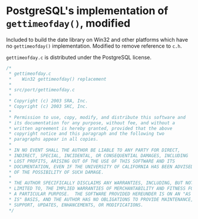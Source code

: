 # PostgreSQL's implementation of `gettimeofday()`, modified

Included to build the date library on Win32 and other platforms which have no
`gettimeofday()` implementation. Modified to remove reference to `c.h`.

`gettimeofday.c` is distributed under the PostgreSQL license.

```c
/*
 * gettimeofday.c
 *    Win32 gettimeofday() replacement
 *
 * src/port/gettimeofday.c
 *
 * Copyright (c) 2003 SRA, Inc.
 * Copyright (c) 2003 SKC, Inc.
 *
 * Permission to use, copy, modify, and distribute this software and
 * its documentation for any purpose, without fee, and without a
 * written agreement is hereby granted, provided that the above
 * copyright notice and this paragraph and the following two
 * paragraphs appear in all copies.
 *
 * IN NO EVENT SHALL THE AUTHOR BE LIABLE TO ANY PARTY FOR DIRECT,
 * INDIRECT, SPECIAL, INCIDENTAL, OR CONSEQUENTIAL DAMAGES, INCLUDING
 * LOST PROFITS, ARISING OUT OF THE USE OF THIS SOFTWARE AND ITS
 * DOCUMENTATION, EVEN IF THE UNIVERSITY OF CALIFORNIA HAS BEEN ADVISED
 * OF THE POSSIBILITY OF SUCH DAMAGE.
 *
 * THE AUTHOR SPECIFICALLY DISCLAIMS ANY WARRANTIES, INCLUDING, BUT NOT
 * LIMITED TO, THE IMPLIED WARRANTIES OF MERCHANTABILITY AND FITNESS FOR
 * A PARTICULAR PURPOSE.  THE SOFTWARE PROVIDED HEREUNDER IS ON AN "AS
 * IS" BASIS, AND THE AUTHOR HAS NO OBLIGATIONS TO PROVIDE MAINTENANCE,
 * SUPPORT, UPDATES, ENHANCEMENTS, OR MODIFICATIONS.
 */
```

